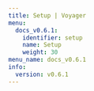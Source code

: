 ```yaml
---
title: Setup | Voyager
menu:
  docs_v0.6.1:
    identifier: setup
    name: Setup
    weight: 30
menu_name: docs_v0.6.1
info:
  version: v0.6.1
---
```


